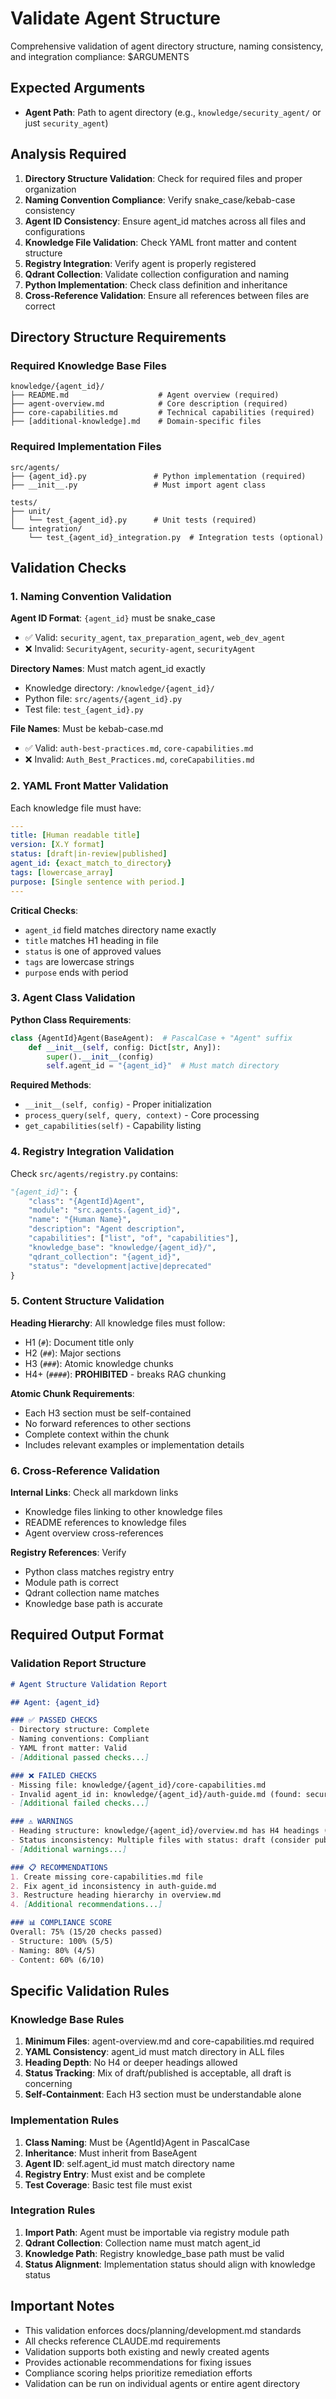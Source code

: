 # Validate Agent Structure

Comprehensive validation of agent directory structure, naming consistency, and integration compliance: $ARGUMENTS

## Expected Arguments

- **Agent Path**: Path to agent directory (e.g., `knowledge/security_agent/` or just `security_agent`)

## Analysis Required

1. **Directory Structure Validation**: Check for required files and proper organization
2. **Naming Convention Compliance**: Verify snake_case/kebab-case consistency
3. **Agent ID Consistency**: Ensure agent_id matches across all files and configurations
4. **Knowledge File Validation**: Check YAML front matter and content structure
5. **Registry Integration**: Verify agent is properly registered
6. **Qdrant Collection**: Validate collection configuration and naming
7. **Python Implementation**: Check class definition and inheritance
8. **Cross-Reference Validation**: Ensure all references between files are correct

## Directory Structure Requirements

### Required Knowledge Base Files

```
knowledge/{agent_id}/
├── README.md                    # Agent overview (required)
├── agent-overview.md            # Core description (required)
├── core-capabilities.md         # Technical capabilities (required)
├── [additional-knowledge].md    # Domain-specific files
```

### Required Implementation Files

```
src/agents/
├── {agent_id}.py               # Python implementation (required)
├── __init__.py                 # Must import agent class

tests/
├── unit/
│   └── test_{agent_id}.py      # Unit tests (required)
└── integration/
    └── test_{agent_id}_integration.py  # Integration tests (optional)
```

## Validation Checks

### 1. Naming Convention Validation

**Agent ID Format**: `{agent_id}` must be snake_case

- ✅ Valid: `security_agent`, `tax_preparation_agent`, `web_dev_agent`
- ❌ Invalid: `SecurityAgent`, `security-agent`, `securityAgent`

**Directory Names**: Must match agent_id exactly

- Knowledge directory: `/knowledge/{agent_id}/`
- Python file: `src/agents/{agent_id}.py`
- Test file: `test_{agent_id}.py`

**File Names**: Must be kebab-case.md

- ✅ Valid: `auth-best-practices.md`, `core-capabilities.md`
- ❌ Invalid: `Auth_Best_Practices.md`, `coreCapabilities.md`

### 2. YAML Front Matter Validation

Each knowledge file must have:

```yaml
---
title: [Human readable title]
version: [X.Y format]
status: [draft|in-review|published]
agent_id: {exact_match_to_directory}
tags: [lowercase_array]
purpose: [Single sentence with period.]
---
```

**Critical Checks**:

- `agent_id` field matches directory name exactly
- `title` matches H1 heading in file
- `status` is one of approved values
- `tags` are lowercase strings
- `purpose` ends with period

### 3. Agent Class Validation

**Python Class Requirements**:

```python
class {AgentId}Agent(BaseAgent):  # PascalCase + "Agent" suffix
    def __init__(self, config: Dict[str, Any]):
        super().__init__(config)
        self.agent_id = "{agent_id}"  # Must match directory
```

**Required Methods**:

- `__init__(self, config)` - Proper initialization
- `process_query(self, query, context)` - Core processing
- `get_capabilities(self)` - Capability listing

### 4. Registry Integration Validation

Check `src/agents/registry.py` contains:

```python
"{agent_id}": {
    "class": "{AgentId}Agent",
    "module": "src.agents.{agent_id}",
    "name": "{Human Name}",
    "description": "Agent description",
    "capabilities": ["list", "of", "capabilities"],
    "knowledge_base": "knowledge/{agent_id}/",
    "qdrant_collection": "{agent_id}",
    "status": "development|active|deprecated"
}
```

### 5. Content Structure Validation

**Heading Hierarchy**: All knowledge files must follow:

- H1 (`#`): Document title only
- H2 (`##`): Major sections
- H3 (`###`): Atomic knowledge chunks
- H4+ (`####`): **PROHIBITED** - breaks RAG chunking

**Atomic Chunk Requirements**:

- Each H3 section must be self-contained
- No forward references to other sections
- Complete context within the chunk
- Includes relevant examples or implementation details

### 6. Cross-Reference Validation

**Internal Links**: Check all markdown links

- Knowledge files linking to other knowledge files
- README references to knowledge files
- Agent overview cross-references

**Registry References**: Verify

- Python class matches registry entry
- Module path is correct
- Qdrant collection name matches
- Knowledge base path is accurate

## Required Output Format

### Validation Report Structure

```markdown
# Agent Structure Validation Report

## Agent: {agent_id}

### ✅ PASSED CHECKS
- Directory structure: Complete
- Naming conventions: Compliant
- YAML front matter: Valid
- [Additional passed checks...]

### ❌ FAILED CHECKS
- Missing file: knowledge/{agent_id}/core-capabilities.md
- Invalid agent_id in: knowledge/{agent_id}/auth-guide.md (found: security_agent, expected: {agent_id})
- [Additional failed checks...]

### ⚠️ WARNINGS
- Heading structure: knowledge/{agent_id}/overview.md has H4 headings (breaks RAG chunking)
- Status inconsistency: Multiple files with status: draft (consider publishing)
- [Additional warnings...]

### 📋 RECOMMENDATIONS
1. Create missing core-capabilities.md file
2. Fix agent_id inconsistency in auth-guide.md
3. Restructure heading hierarchy in overview.md
4. [Additional recommendations...]

### 📊 COMPLIANCE SCORE
Overall: 75% (15/20 checks passed)
- Structure: 100% (5/5)
- Naming: 80% (4/5)
- Content: 60% (6/10)
```

## Specific Validation Rules

### Knowledge Base Rules

1. **Minimum Files**: agent-overview.md and core-capabilities.md required
2. **YAML Consistency**: agent_id must match directory in ALL files
3. **Heading Depth**: No H4 or deeper headings allowed
4. **Status Tracking**: Mix of draft/published is acceptable, all draft is concerning
5. **Self-Containment**: Each H3 section must be understandable alone

### Implementation Rules

1. **Class Naming**: Must be {AgentId}Agent in PascalCase
2. **Inheritance**: Must inherit from BaseAgent
3. **Agent ID**: self.agent_id must match directory name
4. **Registry Entry**: Must exist and be complete
5. **Test Coverage**: Basic test file must exist

### Integration Rules

1. **Import Path**: Agent must be importable via registry module path
2. **Qdrant Collection**: Collection name must match agent_id
3. **Knowledge Path**: Registry knowledge_base path must be valid
4. **Status Alignment**: Implementation status should align with knowledge status

## Important Notes

- This validation enforces docs/planning/development.md standards
- All checks reference CLAUDE.md requirements
- Validation supports both existing and newly created agents
- Provides actionable recommendations for fixing issues
- Compliance scoring helps prioritize remediation efforts
- Validation can be run on individual agents or entire agent directory
